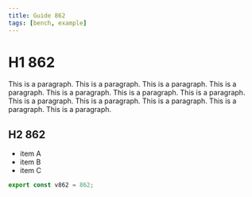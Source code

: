 ```yaml
---
title: Guide 862
tags: [bench, example]
---
```


# H1 862

This is a paragraph. This is a paragraph. This is a paragraph. This is a paragraph. This is a paragraph. This is a paragraph. This is a paragraph. This is a paragraph. This is a paragraph. This is a paragraph. This is a paragraph. This is a paragraph. 

## H2 862

- item A
- item B
- item C

```ts
export const v862 = 862;
```